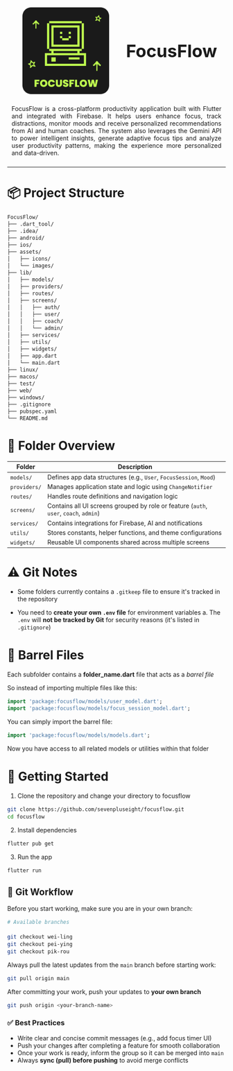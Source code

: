 <div align="center">
  <img src="assets/icons/focusflow_icon.svg" alt="FocusFlow Icon" width="200" style="vertical-align: middle; margin-right: 20px; padding: 15px"/>
  <span style="font-size: 40px; font-weight: bold; vertical-align: middle;">FocusFlow</span>
</div>

<div align="justify" style="padding: 10px">
  FocusFlow is a cross-platform productivity application built with Flutter and integrated with Firebase. It helps users enhance focus, track distractions, monitor moods and receive personalized recommendations from AI and human coaches. The system also leverages the Gemini API to power intelligent insights, generate adaptive focus tips and analyze user productivity patterns, making the experience more personalized and data-driven.
</div>

---

# 📦 Project Structure
```
FocusFlow/
├── .dart_tool/
├── .idea/
├── android/
├── ios/
├── assets/
│   ├── icons/
│   └── images/
├── lib/
│   ├── models/
│   ├── providers/
│   ├── routes/
│   ├── screens/
│   │   ├── auth/
│   │   ├── user/
│   │   ├── coach/
│   │   └── admin/
│   ├── services/
│   ├── utils/
│   ├── widgets/
│   ├── app.dart
│   └── main.dart
├── linux/
├── macos/
├── test/
├── web/
├── windows/
├── .gitignore
├── pubspec.yaml
└── README.md
```

# 📁 Folder Overview
| Folder        | Description                                                                 |
|----------------|------------------------------------------------------------------------------|
| `models/`      | Defines app data structures (e.g., `User`, `FocusSession`, `Mood`)           |
| `providers/`   | Manages application state and logic using `ChangeNotifier`                    |
| `routes/`      | Handles route definitions and navigation logic                               |
| `screens/`     | Contains all UI screens grouped by role or feature (`auth`, `user`, `coach`, `admin`)  |
| `services/`    | Contains integrations for Firebase, AI and notifications                    |
| `utils/`       | Stores constants, helper functions, and theme configurations                 |
| `widgets/`     | Reusable UI components shared across multiple screens                        |

# ⚠️ Git Notes
- Some folders currently contains a `.gitkeep` file to ensure it's tracked in the repository

- You need to **create your own `.env` file** for environment variables
  a. The `.env` will **not be tracked by Git** for security reasons (it's listed in `.gitignore`)

# 🧩 Barrel Files
Each subfolder contains a **folder_name.dart** file that acts as a *barrel file*

So instead of importing multiple files like this:
```dart
import 'package:focusflow/models/user_model.dart';
import 'package:focusflow/models/focus_session_model.dart';
```

You can simply import the barrel file:
```dart
import 'package:focusflow/models/models.dart';
```

Now you have access to all related models or utilities within that folder

# 🚀 Getting Started
1. Clone the repository and change your directory to focusflow
```bash
git clone https://github.com/sevenpluseight/focusflow.git
cd focusflow
```
2. Install dependencies
```bash
flutter pub get
```
3. Run the app
```bash
flutter run
```

## 🔀 Git Workflow
Before you start working, make sure you are in your own branch:
```bash
# Available branches

git checkout wei-ling
git checkout pei-ying
git checkout pik-rou
```

Always pull the latest updates from the `main` branch before starting work:
```bash
git pull origin main
```

After committing your work, push your updates to **your own branch**
```bash
git push origin <your-branch-name>
```

### ✅ Best Practices
- Write clear and concise commit messages (e.g., add focus timer UI)
- Push your changes after completing a feature for smooth collaboration
- Once your work is ready, inform the group so it can be merged into `main`
- Always **sync (pull) before pushing** to avoid merge conflicts